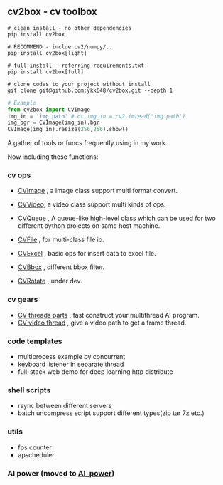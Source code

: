 ## cv2box - cv toolbox

```shell
# clean install - no other dependencies
pip install cv2box

# RECOMMEND - inclue cv2/numpy/.. 
pip install cv2box[light] 

# full install - referring requirements.txt
pip install cv2box[full]

# clone codes to your project without install
git clone git@github.com:ykk648/cv2box.git --depth 1
```

```python
# Example
from cv2box import CVImage
img_in = 'img path' # or img_in = cv2.imread('img path')
img_bgr = CVImage(img_in).bgr
CVImage(img_in).resize(256,256).show()
```

A gather of tools or funcs frequently using in my work.

Now including these functions:

### cv ops

- [CVImage](./cv_ops#cv-image) , a image class support multi format convert.

- [CVVideo](./cv_ops#cv-video), a video class support multi kinds of ops.

- [CVQueue](./cv_ops#cv-queue) , A queue-like high-level class which can be used for two different python projects on same host machine.

- [CVFile](./cv_ops#cv-file) , for multi-class file io.

- [CVExcel](./cv_ops#cv-excel) , basic ops for insert data to excel file.

- [CVBbox](./cv_ops) , different bbox filter.

- [CVRotate](./cv_ops) , under dev.

### cv gears

- [CV threads parts](./cv_gears#CV-Threads-Parts) , fast construct your multithread AI program.
- [CV video thread](./cv_gears#CV-Video-Thread) , give a video path to get a frame thread.

### code templates

- multiprocess example by concurrent
- keyboard listener in separate thread
- full-stack web demo for deep learning http distribute

### shell scripts

- rsync between different servers
- batch uncompress script support different types(zip tar 7z etc.)

### utils

- fps counter
- apscheduler

### AI power (moved to [AI_power](https://github.com/ykk648/AI_power))
